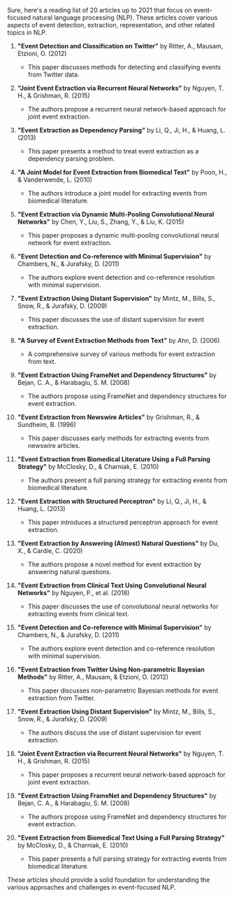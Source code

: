 Sure, here's a reading list of 20 articles up to 2021 that focus on event-focused natural language processing (NLP). These articles cover various aspects of event detection, extraction, representation, and other related topics in NLP.

1. **"Event Detection and Classification on Twitter"** by Ritter, A., Mausam, Etzioni, O. (2012)
   - This paper discusses methods for detecting and classifying events from Twitter data.

2. **"Joint Event Extraction via Recurrent Neural Networks"** by Nguyen, T. H., & Grishman, R. (2015)
   - The authors propose a recurrent neural network-based approach for joint event extraction.

3. **"Event Extraction as Dependency Parsing"** by Li, Q., Ji, H., & Huang, L. (2013)
   - This paper presents a method to treat event extraction as a dependency parsing problem.

4. **"A Joint Model for Event Extraction from Biomedical Text"** by Poon, H., & Vanderwende, L. (2010)
   - The authors introduce a joint model for extracting events from biomedical literature.

5. **"Event Extraction via Dynamic Multi-Pooling Convolutional Neural Networks"** by Chen, Y., Liu, S., Zhang, Y., & Liu, K. (2015)
   - This paper proposes a dynamic multi-pooling convolutional neural network for event extraction.

6. **"Event Detection and Co-reference with Minimal Supervision"** by Chambers, N., & Jurafsky, D. (2011)
   - The authors explore event detection and co-reference resolution with minimal supervision.

7. **"Event Extraction Using Distant Supervision"** by Mintz, M., Bills, S., Snow, R., & Jurafsky, D. (2009)
   - This paper discusses the use of distant supervision for event extraction.

8. **"A Survey of Event Extraction Methods from Text"** by Ahn, D. (2006)
   - A comprehensive survey of various methods for event extraction from text.

9. **"Event Extraction Using FrameNet and Dependency Structures"** by Bejan, C. A., & Harabagiu, S. M. (2008)
   - The authors propose using FrameNet and dependency structures for event extraction.

10. **"Event Extraction from Newswire Articles"** by Grishman, R., & Sundheim, B. (1996)
    - This paper discusses early methods for extracting events from newswire articles.

11. **"Event Extraction from Biomedical Literature Using a Full Parsing Strategy"** by McClosky, D., & Charniak, E. (2010)
    - The authors present a full parsing strategy for extracting events from biomedical literature.

12. **"Event Extraction with Structured Perceptron"** by Li, Q., Ji, H., & Huang, L. (2013)
    - This paper introduces a structured perceptron approach for event extraction.

13. **"Event Extraction by Answering (Almost) Natural Questions"** by Du, X., & Cardie, C. (2020)
    - The authors propose a novel method for event extraction by answering natural questions.

14. **"Event Extraction from Clinical Text Using Convolutional Neural Networks"** by Nguyen, P., et al. (2018)
    - This paper discusses the use of convolutional neural networks for extracting events from clinical text.

15. **"Event Detection and Co-reference with Minimal Supervision"** by Chambers, N., & Jurafsky, D. (2011)
    - The authors explore event detection and co-reference resolution with minimal supervision.

16. **"Event Extraction from Twitter Using Non-parametric Bayesian Methods"** by Ritter, A., Mausam, & Etzioni, O. (2012)
    - This paper discusses non-parametric Bayesian methods for event extraction from Twitter.

17. **"Event Extraction Using Distant Supervision"** by Mintz, M., Bills, S., Snow, R., & Jurafsky, D. (2009)
    - The authors discuss the use of distant supervision for event extraction.

18. **"Joint Event Extraction via Recurrent Neural Networks"** by Nguyen, T. H., & Grishman, R. (2015)
    - This paper proposes a recurrent neural network-based approach for joint event extraction.

19. **"Event Extraction Using FrameNet and Dependency Structures"** by Bejan, C. A., & Harabagiu, S. M. (2008)
    - The authors propose using FrameNet and dependency structures for event extraction.

20. **"Event Extraction from Biomedical Text Using a Full Parsing Strategy"** by McClosky, D., & Charniak, E. (2010)
    - This paper presents a full parsing strategy for extracting events from biomedical literature.

These articles should provide a solid foundation for understanding the various approaches and challenges in event-focused NLP.